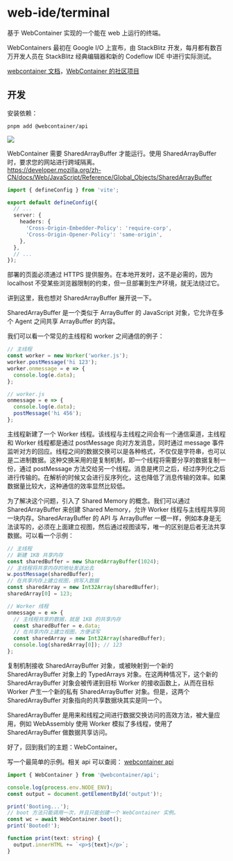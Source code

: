 # web-ide/terminal

基于 WebContainer 实现的一个能在 web 上运行的终端。

WebContainers 最初在 Google I/O 上宣布，由 StackBlitz 开发，每月都有数百万开发人员在 StackBlitz 经典编辑器和新的 Codeflow IDE 中进行实际测试。

[webcontainer 文档](https://webcontainers.io/)，[WebContainer 的社区项目](https://webcontainers.io/community-projects/all-projects)

## 开发

安装依赖：

```bash
pnpm add @webcontainer/api
```

![](https://assets.fedtop.com/picbed/202310300008677.png)

WebContainer 需要 SharedArrayBuffer 才能运行。使用 SharedArrayBuffer 时，要求您的网站进行跨域隔离。  
https://developer.mozilla.org/zh-CN/docs/Web/JavaScript/Reference/Global_Objects/SharedArrayBuffer

```typescript
import { defineConfig } from 'vite';

export default defineConfig({
  // ...
  server: {
    headers: {
      'Cross-Origin-Embedder-Policy': 'require-corp',
      'Cross-Origin-Opener-Policy': 'same-origin',
    },
  },
  // ...
});
```

部署的页面必须通过 HTTPS 提供服务。在本地开发时，这不是必需的，因为 localhost 不受某些浏览器限制的约束，但一旦部署到生产环境，就无法绕过它。

讲到这里，我也想对 SharedArrayBuffer 展开说一下。

SharedArrayBuffer 是一个类似于 ArrayBuffer 的 JavaScript 对象，它允许在多个 Agent 之间共享 ArrayBuffer 的内容。

我们可以看一个常见的主线程和 worker 之间通信的例子：

```javascript
// 主线程
const worker = new Worker('worker.js');
worker.postMessage('hi 123');
worker.onmessage = e => {
  console.log(e.data);
};

// worker.js
onmessage = e => {
  console.log(e.data);
  postMessage('hi 456');
};
```

主线程新建了一个 Worker 线程。该线程与主线程之间会有一个通信渠道，主线程和 Worker 线程都是通过 postMessage 向对方发消息，同时通过 message 事件监听对方的回应。线程之间的数据交换可以是各种格式，不仅仅是字符串，也可以是二进制数据。这种交换采用的是复制机制，即一个线程将需要分享的数据复制一份，通过 postMessage 方法交给另一个线程。消息是拷贝之后，经过序列化之后进行传输的。在解析的时候又会进行反序列化，这也降低了消息传输的效率。如果数据量比较大，这种通信的效率显然比较低。

为了解决这个问题，引入了 Shared Memory 的概念。我们可以通过 SharedArrayBuffer 来创建 Shared Memory，允许 Worker 线程与主线程共享同一块内存。SharedArrayBuffer 的 API 与 ArrayBuffer 一模一样，例如本身是无法读写的，必须在上面建立视图，然后通过视图读写，唯一的区别是后者无法共享数据。可以看一个示例：

```javascript
// 主线程
// 新建 1KB 共享内存
const sharedBuffer = new SharedArrayBuffer(1024);
// 主线程将共享内存的地址发送出去
w.postMessage(sharedBuffer);
// 在共享内存上建立视图，供写入数据
const sharedArray = new Int32Array(sharedBuffer);
sharedArray[0] = 123;

// Worker 线程
onmessage = e => {
  // 主线程共享的数据，就是 1KB 的共享内存
  const sharedBuffer = e.data;
  // 在共享内存上建立视图，方便读写
  const sharedArray = new Int32Array(sharedBuffer);
  console.log(sharedArray[0]); // 123
};
```

复制机制接收 SharedArrayBuffer 对象，或被映射到一个新的 SharedArrayBuffer 对象上的 TypedArrays 对象。在这两种情况下，这个新的 SharedArrayBuffer 对象会被传递到目标 Worker 的接收函数上，从而在目标 Worker 产生一个新的私有 SharedArrayBuffer 对象。但是，这两个 SharedArrayBuffer 对象指向的共享数据块其实是同一个。

SharedArrayBuffer 是用来和线程之间进行数据交换访问的高效方法，被大量应用，例如 WebAssembly 使用 Worker 模拟了多线程，使用了 SharedArrayBuffer 做数据共享访问。

好了，回到我们的主题：WebContainer。

写一个最简单的示例。相关 api 可以查阅： [webcontainer api](https://webcontainers.io/api)

```typescript
import { WebContainer } from '@webcontainer/api';

console.log(process.env.NODE_ENV);
const output = document.getElementById('output')!;

print('Booting...');
// boot 方法只能调用一次，并且只能创建一个 WebContainer 实例。
const wc = await WebContainer.boot();
print('Booted!');

function print(text: string) {
  output.innerHTML += `<p>${text}</p>`;
}
```
